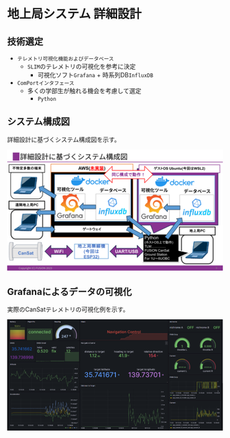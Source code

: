 # 地上局システム 詳細設計

## 技術選定
- `テレメトリ可視化機能およびデータベース`
    - `SLIM`のテレメトリの可視化を参考に決定
        - 可視化ソフト`Grafana` + 時系列DB`InfluxDB`
- `ComPortインタフェース`
    - 多くの学部生が触れる機会を考慮して選定
        - `Python`

## システム構成図
詳細設計に基づくシステム構成図を示す。

![](fig/fig2.png)

## Grafanaによるデータの可視化
実際のCanSatテレメトリの可視化例を示す。

![](fig/fig3.png)